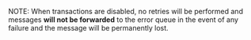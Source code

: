 NOTE: When transactions are disabled, no retries will be performed and messages **will not be forwarded** to the error queue in the event of any failure and the message will be permanently lost.